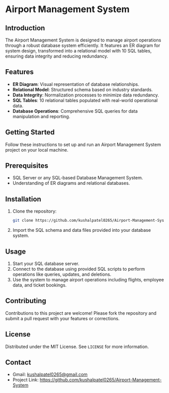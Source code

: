 # Airport Management System

## Introduction
The Airport Management System is designed to manage airport operations through a robust database system efficiently. It features an ER diagram for system design, transformed into a relational model with 10 SQL tables, ensuring data integrity and reducing redundancy.

## Features
- **ER Diagram**: Visual representation of database relationships.
- **Relational Model**: Structured schema based on industry standards.
- **Data Integrity**: Normalization processes to minimize data redundancy.
- **SQL Tables**: 10 relational tables populated with real-world operational data.
- **Database Operations**: Comprehensive SQL queries for data manipulation and reporting.

## Getting Started
Follow these instructions to set up and run an Airport Management System project on your local machine.

## Prerequisites
- SQL Server or any SQL-based Database Management System.
- Understanding of ER diagrams and relational databases.

## Installation
1. Clone the repository:
   ```bash
   git clone https://github.com/kushalpatel0265/Airport-Management-System.git
2. Import the SQL schema and data files provided into your database system.

## Usage
1. Start your SQL database server.
2. Connect to the database using provided SQL scripts to perform operations like queries, updates, and deletions.
3. Use the system to manage airport operations including flights, employee data, and ticket bookings.

## Contributing
Contributions to this project are welcome! Please fork the repository and submit a pull request with your features or corrections.

## License
Distributed under the MIT License. See `LICENSE` for more information.

## Contact
- Gmail: kushalpatel0265@gmail.com
- Project Link: https://github.com/kushalpatel0265/Airport-Management-System
